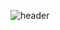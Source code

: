 ![header](https://capsule-render.vercel.app/api?type=rect&color=auto&height=180&section=header&text=TERSHIRE:%20Control%20and%20Computer%20Vision&fontSize=36)

